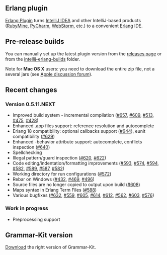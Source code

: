 ## Erlang plugin
[Erlang Plugin](http://plugins.jetbrains.com/plugin/?pluginId=7083) turns [IntelliJ IDEA](http://www.jetbrains.com/idea/) 
and other IntelliJ-based products 
([RubyMine](http://www.jetbrains.com/ruby/), 
[PyCharm](http://www.jetbrains.com/pycharm/), 
[WebStorm](http://www.jetbrains.com/webstorm/), etc.) to a convenient [Erlang](http://www.erlang.org/) IDE.

## Pre-release builds
You can manually set up the latest plugin version from the [releases page](https://github.com/ignatov/intellij-erlang/releases) or from the [intellij-erlang-builds](https://www.dropbox.com/sh/4sbgxzjto5fa21b/1cpM3Nb-yF) folder.

Note for **Mac OS X** users: you need to download the entire zip file, not a several jars (see [Apple discussion forum](https://discussions.apple.com/thread/1483114)).

## Recent changes
### Version 0.5.11.NEXT
* Improved build system - incremental compilation (<a href="https://github.com/ignatov/intellij-erlang/issues/657">#657</a>, <a href="https://github.com/ignatov/intellij-erlang/issues/609">#609</a>, <a href="https://github.com/ignatov/intellij-erlang/issues/513">#513</a>, <a href="https://github.com/ignatov/intellij-erlang/issues/475">#475</a>, <a href="https://github.com/ignatov/intellij-erlang/issues/428">#428</a>)
* Enhanced .app files support: reference resolution and autocomplete
* Erlang 18 compatibility: optional callbacks support (<a href="https://github.com/ignatov/intellij-erlang/issues/644">#644</a>), eunit compatibility (<a href="https://github.com/ignatov/intellij-erlang/issues/629">#629</a>)
* Enhanced -behavior attribute support: autocomplete, conflicts inspection (<a href="https://github.com/ignatov/intellij-erlang/issues/640">#640</a>)
* Spellchecking
* Illegal pattern/guard inspection (<a href="https://github.com/ignatov/intellij-erlang/issues/620">#620</a>, <a href="https://github.com/ignatov/intellij-erlang/issues/622">#622</a>)
* Code editing/indentation/formatting improvements (<a href="https://github.com/ignatov/intellij-erlang/issues/593">#593</a>, <a href="https://github.com/ignatov/intellij-erlang/issues/574">#574</a>, <a href="https://github.com/ignatov/intellij-erlang/issues/594">#594</a>, <a href="https://github.com/ignatov/intellij-erlang/issues/582">#582</a>, <a href="https://github.com/ignatov/intellij-erlang/issues/589">#589</a>, <a href="https://github.com/ignatov/intellij-erlang/issues/587">#587</a>, <a href="https://github.com/ignatov/intellij-erlang/issues/582">#582</a>)
* Working directory for run configurations (<a href="https://github.com/ignatov/intellij-erlang/issues/572">#572</a>)
* Rebar on Windows (<a href="https://github.com/ignatov/intellij-erlang/issues/432">#432</a>, <a href="https://github.com/ignatov/intellij-erlang/issues/469">#469</a>, <a href="https://github.com/ignatov/intellij-erlang/issues/496">#496</a>)
* Source files are no longer copied to output upon build (<a href="https://github.com/ignatov/intellij-erlang/issues/608">#608</a>)
* Maps syntax in Erlang Term Files (<a href="https://github.com/ignatov/intellij-erlang/issues/588">#588</a>)
* Various bugfixes (<a href="https://github.com/ignatov/intellij-erlang/issues/632">#632</a>, <a href="https://github.com/ignatov/intellij-erlang/issues/559">#559</a>, <a href="https://github.com/ignatov/intellij-erlang/issues/605">#605</a>, <a href="https://github.com/ignatov/intellij-erlang/issues/614">#614</a>, <a href="https://github.com/ignatov/intellij-erlang/issues/612">#612</a>, <a href="https://github.com/ignatov/intellij-erlang/issues/562">#562</a>, <a href="https://github.com/ignatov/intellij-erlang/issues/603">#603</a>, <a href="https://github.com/ignatov/intellij-erlang/issues/576">#576</a>)

### Work in progress
* Preprocessing support

## Grammar-Kit version
[Download](https://github.com/JetBrains/Grammar-Kit/releases/tag/1.2.0.2) the right version of Grammar-Kit.
